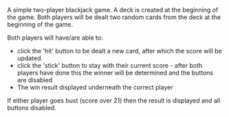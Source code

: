 A simple two-player blackjack game.
A deck is created at the beginning of the game.
Both players will be dealt two random cards from the deck at the beginning of the game.

Both players will have/are able to:
  - click the 'hit' button to be dealt a new card,           after which the score will be updated.
  - click the 'stick' button to stay with their current score - after both players have done this the winner will be determined and the buttons are disabled
  - The win result displayed underneath the correct player

If either player goes bust (score over 21) then the result is displayed and all buttons disabled.
